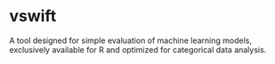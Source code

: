 # vswift
A tool designed for simple evaluation of machine learning models, exclusively available for R and optimized for categorical data analysis.
